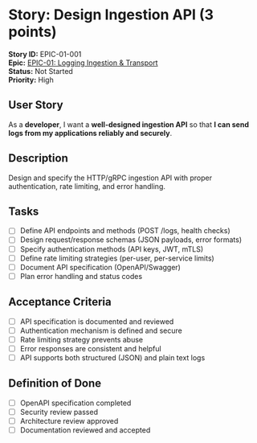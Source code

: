 # Story: Design Ingestion API (3 points)

**Story ID:** EPIC-01-001  
**Epic:** [EPIC-01: Logging Ingestion & Transport](../epic-01.md)  
**Status:** Not Started  
**Priority:** High

## User Story

As a **developer**, I want a **well-designed ingestion API** so that **I can send logs from my applications reliably and securely**.

## Description

Design and specify the HTTP/gRPC ingestion API with proper authentication, rate limiting, and error handling.

## Tasks

- [ ] Define API endpoints and methods (POST /logs, health checks)
- [ ] Design request/response schemas (JSON payloads, error formats)
- [ ] Specify authentication methods (API keys, JWT, mTLS)
- [ ] Define rate limiting strategies (per-user, per-service limits)
- [ ] Document API specification (OpenAPI/Swagger)
- [ ] Plan error handling and status codes

## Acceptance Criteria

- [ ] API specification is documented and reviewed
- [ ] Authentication mechanism is defined and secure
- [ ] Rate limiting strategy prevents abuse
- [ ] Error responses are consistent and helpful
- [ ] API supports both structured (JSON) and plain text logs

## Definition of Done

- [ ] OpenAPI specification completed
- [ ] Security review passed
- [ ] Architecture review approved
- [ ] Documentation reviewed and accepted
